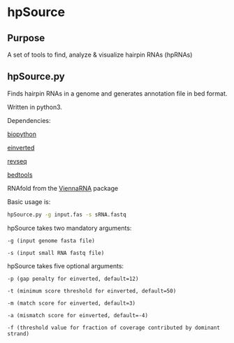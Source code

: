 # hpSource
## Purpose
A set of tools to find, analyze & visualize hairpin RNAs (hpRNAs)
## hpSource.py
Finds hairpin RNAs in a genome and generates annotation file in bed format.

Written in python3.  

Dependencies:

[biopython](https://github.com/biopython/biopython.github.io/)

[einverted](http://emboss.bioinformatics.nl/cgi-bin/emboss/help/einverted)

[revseq](http://www.bioinformatics.nl/cgi-bin/emboss/help/revseq)

[bedtools](http://bedtools.readthedocs.io/en/latest/)

RNAfold from the [ViennaRNA](https://www.tbi.univie.ac.at/RNA/#download) package

Basic usage is:
```bash
hpSource.py -g input.fas -s sRNA.fastq
```
hpSource takes two mandatory arguments:

	-g (input genome fasta file)

	-s (input small RNA fastq file)

hpSource takes five optional arguments:

	-p (gap penalty for einverted, default=12)

	-t (minimum score threshold for einverted, default=50)

	-m (match score for einverted, default=3)

	-a (mismatch score for einverted, default=-4)

	-f (threshold value for fraction of coverage contributed by dominant strand)
